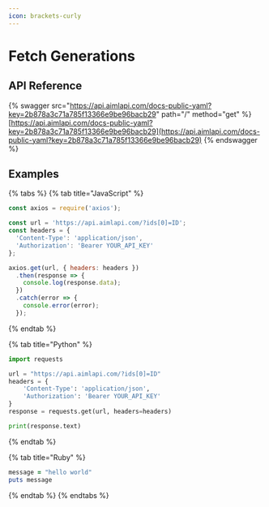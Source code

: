 ```yaml
---
icon: brackets-curly
---
```


# Fetch Generations

## API Reference

{% swagger src="https://api.aimlapi.com/docs-public-yaml?key=2b878a3c71a785f13366e9be96bacb29" path="/" method="get" %}
[https://api.aimlapi.com/docs-public-yaml?key=2b878a3c71a785f13366e9be96bacb29](https://api.aimlapi.com/docs-public-yaml?key=2b878a3c71a785f13366e9be96bacb29)
{% endswagger %}

## Examples

{% tabs %}
{% tab title="JavaScript" %}
```javascript
const axios = require('axios');

const url = 'https://api.aimlapi.com/?ids[0]=ID';
const headers = {
  'Content-Type': 'application/json',
  'Authorization': 'Bearer YOUR_API_KEY'
};

axios.get(url, { headers: headers })
  .then(response => {
    console.log(response.data);
  })
  .catch(error => {
    console.error(error);
  });

```
{% endtab %}

{% tab title="Python" %}
```python
import requests

url = "https://api.aimlapi.com/?ids[0]=ID"
headers = {
    'Content-Type': 'application/json',
    'Authorization': 'Bearer YOUR_API_KEY'
}
response = requests.get(url, headers=headers)

print(response.text)

```
{% endtab %}

{% tab title="Ruby" %}
```ruby
message = "hello world"
puts message
```
{% endtab %}
{% endtabs %}
